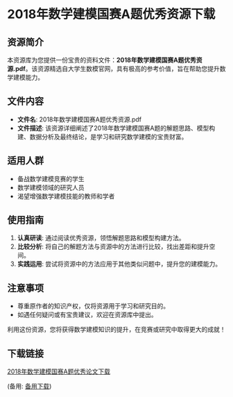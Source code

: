 # 2018年数学建模国赛A题优秀资源下载

## 资源简介

本资源库为您提供一份宝贵的资料文件：**2018年数学建模国赛A题优秀资源.pdf**。该资源精选自大学生数模官网，具有极高的参考价值，旨在帮助您提升数学建模能力。

## 文件内容

- **文件名**: 2018年数学建模国赛A题优秀资源.pdf
- **文件描述**: 该资源详细阐述了2018年数学建模国赛A题的解题思路、模型构建、数据分析及最终结论，是学习和研究数学建模的宝贵财富。

## 适用人群

- 备战数学建模竞赛的学生
- 数学建模领域的研究人员
- 渴望增强数学建模技能的教师和学者

## 使用指南

1. **认真研读**: 通过阅读优秀资源，领悟解题思路和模型构建方法。
2. **比较分析**: 将自己的解题方法与资源中的方法进行比较，找出差距和提升空间。
3. **实践运用**: 尝试将资源中的方法应用于其他类似问题中，提升您的建模能力。

## 注意事项

- 尊重原作者的知识产权，仅将资源用于学习和研究目的。
- 如遇任何疑问或有宝贵建议，欢迎在资源库中提出。

利用这份资源，您将获得数学建模知识的提升，在竞赛或研究中取得更大的成就！

## 下载链接
[2018年数学建模国赛A题优秀论文下载](https://pan.quark.cn/s/1b72bd47ff62) 

(备用: [备用下载](https://pan.baidu.com/s/1eYwWDBfdJnwlqxb-kRhwfQ?pwd=1234))
